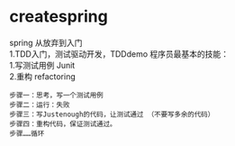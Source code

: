 # createspring
spring 从放弃到入门    
1.TDD入门，测试驱动开发，TDDdemo
    程序员最基本的技能：    
    1.写测试用例    Junit    
    2.重构    refactoring     
    
    步骤一：思考，写一个测试用例     
    步骤二：运行：失败     
    步骤三：写Justenough的代码，让测试通过 （不要写多余的代码）   
    步骤四：重构代码，保证测试通过。
    步骤……循环  